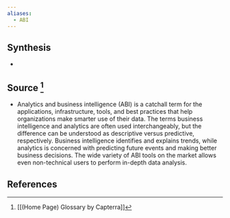 ```yaml
---
aliases:
  - ABI
---
```

## Synthesis
- 
## Source [^1]
- Analytics and business intelligence (ABI) is a catchall term for the applications, infrastructure, tools, and best practices that help organizations make smarter use of their data. The terms business intelligence and analytics are often used interchangeably, but the difference can be understood as descriptive versus predictive, respectively. Business intelligence identifies and explains trends, while analytics is concerned with predicting future events and making better business decisions. The wide variety of ABI tools on the market allows even non-technical users to perform in-depth data analysis.
## References

[^1]: [[(Home Page) Glossary by Capterra]]